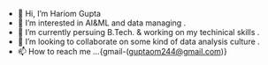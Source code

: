 - 👋 Hi, I’m Hariom Gupta
- 👀 I’m interested in AI&ML and data managing .
- 🌱 I’m currently persuing B.Tech. & working on my techinical skills . 
- 💞️ I’m looking to collaborate on some kind of data analysis culture .
- 📫 How to reach me ...{gmail-(guptaom244@gmail.com)}

<!---
MrHariomGupta-08/MrHariomGupta-08 is a ✨ special ✨ repository because its `README.md` (this file) appears on your GitHub profile.
You can click the Preview link to take a look at your changes.
--->
